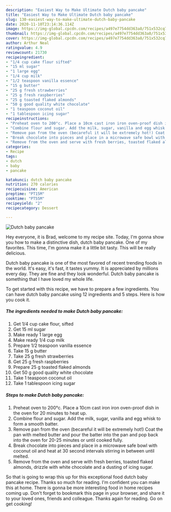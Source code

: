 ```yaml
---
description: "Easiest Way to Make Ultimate Dutch baby pancake"
title: "Easiest Way to Make Ultimate Dutch baby pancake"
slug: 130-easiest-way-to-make-ultimate-dutch-baby-pancake
date: 2020-11-10T23:14:36.114Z
image: https://img-global.cpcdn.com/recipes/a497e7754dd363a8/751x532cq70/dutch-baby-pancake-recipe-main-photo.jpg
thumbnail: https://img-global.cpcdn.com/recipes/a497e7754dd363a8/751x532cq70/dutch-baby-pancake-recipe-main-photo.jpg
cover: https://img-global.cpcdn.com/recipes/a497e7754dd363a8/751x532cq70/dutch-baby-pancake-recipe-main-photo.jpg
author: Arthur Neal
ratingvalue: 4.9
reviewcount: 21730
recipeingredient:
- "1/4 cup cake flour sifted"
- "15 ml sugar"
- "1 large egg"
- "1/4 cup milk"
- "1/2 teaspoon vanilla essence"
- "15 g butter"
- "25 g fresh strawberries"
- "25 g fresh raspberries"
- "25 g toasted flaked almonds"
- "50 g good quality white chocolate"
- "1 teaspoon coconut oil"
- "1 tablespoon icing sugar"
recipeinstructions:
- "Preheat oven to 200°c. Place a 10cm cast iron iron oven-proof dish in the oven for 20 minutes to heat up."
- "Combine flour and sugar. Add the milk, sugar, vanilla and egg whisk to form a smooth batter."
- "Remove pan from the oven (becareful it will be extremely hot!) Coat the pan with melted butter and pour the batter into the pan and pop back into the oven for 20-25 minutes or until cooked fully."
- "Break chocolate into pieces and place in a microwave safe bowl with coconut oil and heat at 30 second intervals stirring in between until melted."
- "Remove from the oven and serve with fresh berries, toasted flaked almonds, drizzle with white chocolate and a dusting of icing sugar."
categories:
- Recipe
tags:
- dutch
- baby
- pancake

katakunci: dutch baby pancake 
nutrition: 270 calories
recipecuisine: American
preptime: "PT15M"
cooktime: "PT55M"
recipeyield: "2"
recipecategory: Dessert

---
```



![Dutch baby pancake](https://img-global.cpcdn.com/recipes/a497e7754dd363a8/751x532cq70/dutch-baby-pancake-recipe-main-photo.jpg)

Hey everyone, it is Brad, welcome to my recipe site. Today, I'm gonna show you how to make a distinctive dish, dutch baby pancake. One of my favorites. This time, I'm gonna make it a little bit tasty. This will be really delicious.



Dutch baby pancake is one of the most favored of recent trending foods in the world. It's easy, it's fast, it tastes yummy. It is appreciated by millions every day. They are fine and they look wonderful. Dutch baby pancake is something that I have loved my whole life.


To get started with this recipe, we have to prepare a few ingredients. You can have dutch baby pancake using 12 ingredients and 5 steps. Here is how you cook it.

<!--inarticleads1-->

##### The ingredients needed to make Dutch baby pancake:

1. Get 1/4 cup cake flour, sifted
1. Get 15 ml sugar
1. Make ready 1 large egg
1. Make ready 1/4 cup milk
1. Prepare 1/2 teaspoon vanilla essence
1. Take 15 g butter
1. Take 25 g fresh strawberries
1. Get 25 g fresh raspberries
1. Prepare 25 g toasted flaked almonds
1. Get 50 g good quality white chocolate
1. Take 1 teaspoon coconut oil
1. Take 1 tablespoon icing sugar




<!--inarticleads2-->

##### Steps to make Dutch baby pancake:

1. Preheat oven to 200°c. Place a 10cm cast iron iron oven-proof dish in the oven for 20 minutes to heat up.
1. Combine flour and sugar. Add the milk, sugar, vanilla and egg whisk to form a smooth batter.
1. Remove pan from the oven (becareful it will be extremely hot!) Coat the pan with melted butter and pour the batter into the pan and pop back into the oven for 20-25 minutes or until cooked fully.
1. Break chocolate into pieces and place in a microwave safe bowl with coconut oil and heat at 30 second intervals stirring in between until melted.
1. Remove from the oven and serve with fresh berries, toasted flaked almonds, drizzle with white chocolate and a dusting of icing sugar.




So that is going to wrap this up for this exceptional food dutch baby pancake recipe. Thanks so much for reading. I'm confident you can make this at home. There is gonna be more interesting food in home recipes coming up. Don't forget to bookmark this page in your browser, and share it to your loved ones, friends and colleague. Thanks again for reading. Go on get cooking!
